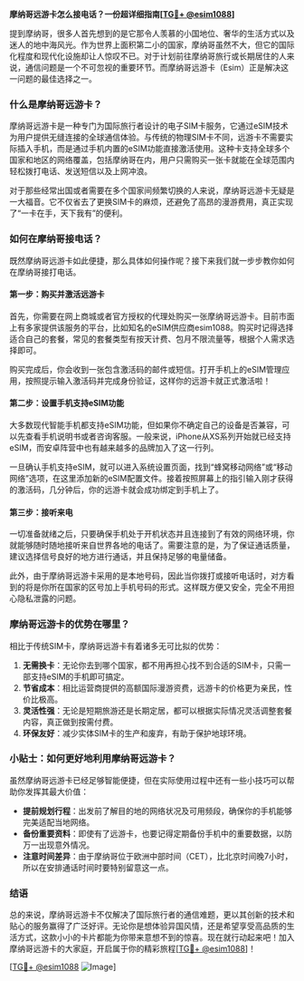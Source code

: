 **摩纳哥远游卡怎么接电话？一份超详细指南[[TG💪+ @esim1088](https://t.me/s/esim1088)]**

提到摩纳哥，很多人首先想到的是它那令人羡慕的小国地位、奢华的生活方式以及迷人的地中海风光。作为世界上面积第二小的国家，摩纳哥虽然不大，但它的国际化程度和现代化设施却让人惊叹不已。对于计划前往摩纳哥旅行或长期居住的人来说，通信问题是一个不可忽视的重要环节。而摩纳哥远游卡（Esim）正是解决这一问题的最佳选择之一。

### 什么是摩纳哥远游卡？

摩纳哥远游卡是一种专门为国际旅行者设计的电子SIM卡服务，它通过eSIM技术为用户提供无缝连接的全球通信体验。与传统的物理SIM卡不同，远游卡不需要实际插入手机，而是通过手机内置的eSIM功能直接激活使用。这种卡支持全球多个国家和地区的网络覆盖，包括摩纳哥在内，用户只需购买一张卡就能在全球范围内轻松拨打电话、发送短信以及上网冲浪。

对于那些经常出国或者需要在多个国家间频繁切换的人来说，摩纳哥远游卡无疑是一大福音。它不仅省去了更换SIM卡的麻烦，还避免了高昂的漫游费用，真正实现了“一卡在手，天下我有”的便利。

### 如何在摩纳哥接电话？

既然摩纳哥远游卡如此便捷，那么具体如何操作呢？接下来我们就一步步教你如何在摩纳哥接打电话。

#### 第一步：购买并激活远游卡

首先，你需要在网上商城或者官方授权的代理处购买一张摩纳哥远游卡。目前市面上有多家提供该服务的平台，比如知名的eSIM供应商esim1088。购买时记得选择适合自己的套餐，常见的套餐类型有按天计费、包月不限流量等，根据个人需求选择即可。

购买完成后，你会收到一张包含激活码的邮件或短信。打开手机上的eSIM管理应用，按照提示输入激活码并完成身份验证，这样你的远游卡就正式激活啦！

#### 第二步：设置手机支持eSIM功能

大多数现代智能手机都支持eSIM功能，但如果你不确定自己的设备是否兼容，可以先查看手机说明书或者咨询客服。一般来说，iPhone从XS系列开始就已经支持eSIM，而安卓阵营中也有越来越多的品牌加入了这一行列。

一旦确认手机支持eSIM，就可以进入系统设置页面，找到“蜂窝移动网络”或“移动网络”选项，在这里添加新的eSIM配置文件。接着按照屏幕上的指引输入刚才获得的激活码，几分钟后，你的远游卡就会成功绑定到手机上了。

#### 第三步：接听来电

一切准备就绪之后，只要确保手机处于开机状态并且连接到了有效的网络环境，你就能够随时随地接听来自世界各地的电话了。需要注意的是，为了保证通话质量，建议选择信号良好的地方进行通话，并且保持足够的电量储备。

此外，由于摩纳哥远游卡采用的是本地号码，因此当你拨打或接听电话时，对方看到的将是你所在国家的区号加上手机号码的形式。这样既方便又安全，完全不用担心隐私泄露的问题。

### 摩纳哥远游卡的优势在哪里？

相比于传统SIM卡，摩纳哥远游卡有着诸多无可比拟的优势：

1. **无需换卡**：无论你去到哪个国家，都不用再担心找不到合适的SIM卡，只需一部支持eSIM的手机即可搞定。
2. **节省成本**：相比运营商提供的高额国际漫游资费，远游卡的价格更为亲民，性价比极高。
3. **灵活性强**：无论是短期旅游还是长期定居，都可以根据实际情况灵活调整套餐内容，真正做到按需付费。
4. **环保友好**：减少实体SIM卡的生产和废弃，有助于保护地球环境。

### 小贴士：如何更好地利用摩纳哥远游卡？

虽然摩纳哥远游卡已经足够智能便捷，但在实际使用过程中还有一些小技巧可以帮助你发挥其最大价值：

- **提前规划行程**：出发前了解目的地的网络状况及可用频段，确保你的手机能够完美适配当地网络。
- **备份重要资料**：即使有了远游卡，也要记得定期备份手机中的重要数据，以防万一出现意外情况。
- **注意时间差异**：由于摩纳哥位于欧洲中部时间（CET），比北京时间晚7小时，所以在安排通话时间时要特别留意这一点。

### 结语

总的来说，摩纳哥远游卡不仅解决了国际旅行者的通信难题，更以其创新的技术和贴心的服务赢得了广泛好评。无论你是想体验异国风情，还是希望享受高品质的生活方式，这款小小的卡片都能为你带来意想不到的惊喜。现在就行动起来吧！加入摩纳哥远游卡的大家庭，开启属于你的精彩旅程[[TG💪+ @esim1088](https://t.me/s/esim1088)]！

[[TG💪+ @esim1088](https://t.me/s/esim1088) ![Image](https://i.postimg.cc/4NQfJmqS/Snipaste-2025-05-13-00-14-12.png)]